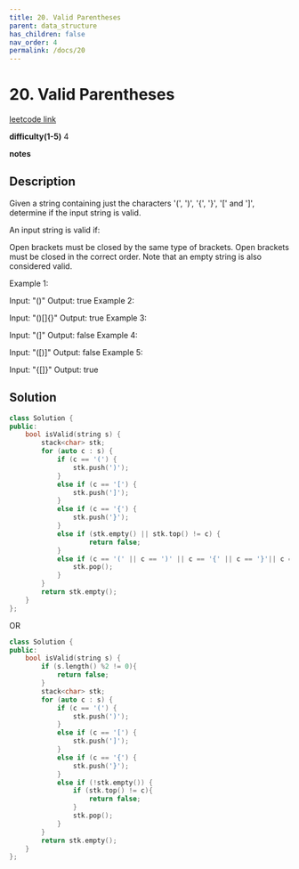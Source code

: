```yaml
---
title: 20. Valid Parentheses 
parent: data_structure
has_children: false
nav_order: 4
permalink: /docs/20
---
```

# 20. Valid Parentheses
[leetcode link](https://leetcode.com/problems/valid-parentheses/)

**difficulty(1-5)** 
4

**notes**   


## Description
Given a string containing just the characters '(', ')', '{', '}', '[' and ']', determine if the input string is valid.

An input string is valid if:

Open brackets must be closed by the same type of brackets.
Open brackets must be closed in the correct order.
Note that an empty string is also considered valid.

Example 1:

Input: "()"
Output: true
Example 2:

Input: "()[]{}"
Output: true
Example 3:

Input: "(]"
Output: false
Example 4:

Input: "([)]"
Output: false
Example 5:

Input: "{[]}"
Output: true

## Solution
```c++
class Solution {
public:
    bool isValid(string s) {
        stack<char> stk;
        for (auto c : s) {
            if (c == '(') {
                stk.push(')');
            }
            else if (c == '[') {
                stk.push(']');
            }
            else if (c == '{') {
                stk.push('}');
            }
            else if (stk.empty() || stk.top() != c) {
                    return false;
            }
            else if (c == '(' || c == ')' || c == '{' || c == '}'|| c == '[' || c == ']'){
                stk.pop();
            }
        }
        return stk.empty();
    }
};
```

OR


```c++
class Solution {
public:
    bool isValid(string s) {
        if (s.length() %2 != 0){
            return false;
        }
        stack<char> stk;
        for (auto c : s) {
            if (c == '(') {
                stk.push(')');
            }
            else if (c == '[') {
                stk.push(']');
            }
            else if (c == '{') {
                stk.push('}');
            }
            else if (!stk.empty()) {
                if (stk.top() != c){
                    return false;
                }
                stk.pop();
            }
        }
        return stk.empty();
    }
};
```

<!-- 
Default label
{: .label }

Blue label
{: .label .label-blue }

Stable
{: .label .label-green }

New release
{: .label .label-purple }

Coming soon
{: .label .label-yellow }

Deprecated
{: .label .label-red } -->
